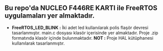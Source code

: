 ## Bu repo'da NUCLEO F446RE KARTI ile FreeRTOS uygulamaları yer almaktadır.

* **FreeRTOS_LED_BLINK :** İki adet led kullanılarak polis flaşör devresi tasarlanmıştır. main.c dosyası klasör içerisinde yer almaktadır. Proje .zip formatında klasör içinde bulunmaktadır. **NOT :** Proje HAL kütüphanesi kullanılarak tasarlanmıştır.  
